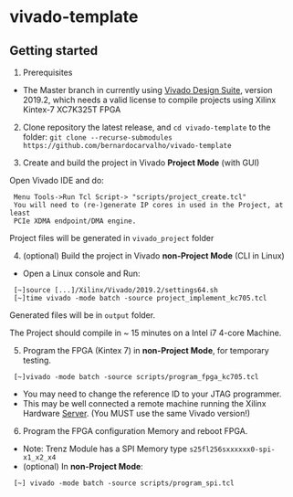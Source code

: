 # vivado-template

## Getting started

1.  Prerequisites
 * The Master branch in currently using [Vivado Design Suite](https://www.xilinx.com/support/download.html),
 version 2019.2, which needs a valid license to compile projects using Xilinx Kintex-7 XC7K325T FPGA

2.  Clone repository  the latest release, and `cd vivado-template` to the folder:
` git clone --recurse-submodules https://github.com/bernardocarvalho/vivado-template `

3. Create and build the project in Vivado **Project Mode** (with GUI)

Open Vivado IDE and do:
```
 Menu Tools->Run Tcl Script-> "scripts/project_create.tcl"
 You will need to (re-)generate IP cores in used in the Project, at least 
 PCIe XDMA endpoint/DMA engine.

```
Project files will be generated in `vivado_project` folder

4. (optional) Build the project in Vivado **non-Project Mode** (CLI in Linux)

* Open a Linux console and Run:
```
 [~]source [...]/Xilinx/Vivado/2019.2/settings64.sh
 [~]time vivado -mode batch -source project_implement_kc705.tcl

```

 Generated files will be in `output` folder.

 The Project should compile in ~ 15 minutes on a Intel i7 4-core Machine.

5. Program the FPGA (Kintex 7) in **non-Project Mode**, for temporary testing.
```
 [~]vivado -mode batch -source scripts/program_fpga_kc705.tcl
```
* You may need to change the reference ID to your JTAG programmer. 
* This may be well connected a remote machine running the Xilinx Hardware [Server](https://www.xilinx.com/member/forms/download/xef-vivado.html?filename=Xilinx_HW_Server_Lin_2019.2_1106_2127.tar.gz). 
(You MUST use the same Vivado version!)

6. Program the FPGA configuration Memory and reboot FPGA.
* Note: Trenz Module has a SPI Memory type `s25fl256sxxxxxx0-spi-x1_x2_x4`
* (optional) In **non-Project Mode**:

```
 [~] vivado -mode batch -source scripts/program_spi.tcl
```
    

